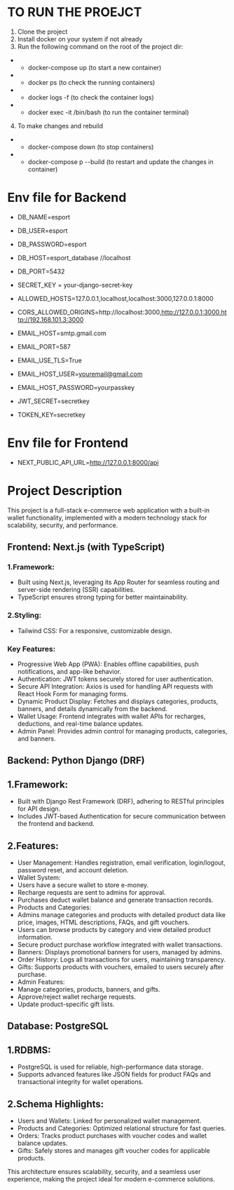 # TO RUN THE PROEJCT

1. Clone the project
2. Install docker on your system if not already
3. Run the following command on the root of the project dir:

- - docker-compose up (to start a new container)
- - docker ps (to check the running containers)
- - docker logs -f <container-id> (to check the container logs)
- - docker exec -it <container-id> /bin/bash (to run the container terminal)

4. To make changes and rebuild

- - docker-compose down (to stop containers)
- - docker-compose p --build (to restart and update the changes in container)

# Env file for Backend

- DB_NAME=esport
- DB_USER=esport
- DB_PASSWORD=esport
- DB_HOST=esport_database //localhost
- DB_PORT=5432

- SECRET_KEY = your-django-secret-key
- ALLOWED_HOSTS=127.0.0.1,localhost,localhost:3000,127.0.0.1:8000
- CORS_ALLOWED_ORIGINS=http://localhost:3000,http://127.0.0.1:3000,http://192.168.101.3:3000

- EMAIL_HOST=smtp.gmail.com
- EMAIL_PORT=587
- EMAIL_USE_TLS=True
- EMAIL_HOST_USER=youremail@gmail.com
- EMAIL_HOST_PASSWORD=yourpasskey
- JWT_SECRET=secretkey
- TOKEN_KEY=secretkey

# Env file for Frontend

- NEXT_PUBLIC_API_URL=http://127.0.0.1:8000/api

# Project Description

This project is a full-stack e-commerce web application with a built-in wallet functionality, implemented with a modern technology stack for scalability, security, and performance.

## Frontend: Next.js (with TypeScript)

### 1.Framework:

- Built using Next.js, leveraging its App Router for seamless routing and server-side rendering (SSR) capabilities.
- TypeScript ensures strong typing for better maintainability.

### 2.Styling:

- Tailwind CSS: For a responsive, customizable design.

### Key Features:

- Progressive Web App (PWA): Enables offline capabilities, push notifications, and app-like behavior.
- Authentication: JWT tokens securely stored for user authentication.
- Secure API Integration: Axios is used for handling API requests with React Hook Form for managing forms.
- Dynamic Product Display: Fetches and displays categories, products, banners, and details dynamically from the backend.
- Wallet Usage: Frontend integrates with wallet APIs for recharges, deductions, and real-time balance updates.
- Admin Panel: Provides admin control for managing products, categories, and banners.

## Backend: Python Django (DRF)

## 1.Framework:

- Built with Django Rest Framework (DRF), adhering to RESTful principles for API design.
- Includes JWT-based Authentication for secure communication between the frontend and backend.

## 2.Features:

- User Management: Handles registration, email verification, login/logout, password reset, and account deletion.
- Wallet System:
- Users have a secure wallet to store e-money.
- Recharge requests are sent to admins for approval.
- Purchases deduct wallet balance and generate transaction records.
- Products and Categories:
- Admins manage categories and products with detailed product data like price, images, HTML descriptions, FAQs, and gift vouchers.
- Users can browse products by category and view detailed product information.
- Secure product purchase workflow integrated with wallet transactions.
- Banners: Displays promotional banners for users, managed by admins.
- Order History: Logs all transactions for users, maintaining transparency.
- Gifts: Supports products with vouchers, emailed to users securely after purchase.
- Admin Features:
- Manage categories, products, banners, and gifts.
- Approve/reject wallet recharge requests.
- Update product-specific gift lists.

## Database: PostgreSQL

## 1.RDBMS:

- PostgreSQL is used for reliable, high-performance data storage.
- Supports advanced features like JSON fields for product FAQs and transactional integrity for wallet operations.

## 2.Schema Highlights:

- Users and Wallets: Linked for personalized wallet management.
- Products and Categories: Optimized relational structure for fast queries.
- Orders: Tracks product purchases with voucher codes and wallet balance updates.
- Gifts: Safely stores and manages gift voucher codes for applicable products.

This architecture ensures scalability, security, and a seamless user experience, making the project ideal for modern e-commerce solutions.
